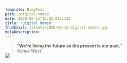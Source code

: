 ```yaml
---
template: BlogPost
path: /digital-nomad
date: 2020-06-15T15:03:01.113Z
title: 'Digital Nomad'
thumbnail: /assets/2020-06-15-digital-nomad.jpg
metaDescription: 
---
```


> "**We're living the future so the present is our past.**"\
_Kanye West_

<div class="custom-images" style="max-width: 700px; margin: -15px auto -10px auto;">
	<img src="/assets/material/in-progress.png">
</div>

<!-- Sources : 

[How to become a digital nomad](https://www.indietraveller.co/how-to-become-a-digital-nomad/) -->